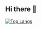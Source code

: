 ## Hi there 🌈

[![Top Langs](https://github-readme-stats.vercel.app/api/top-langs/?username=kdntiaoao&layout=donut)](https://github.com/anuraghazra/github-readme-stats)

